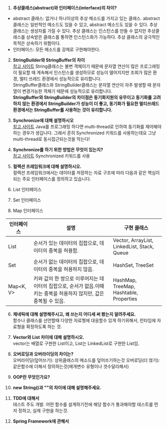 1. **추상클래스(abstract)와 인터페이스(interface)의 차이?**  
  * abstract 클래스: 없거나 하나이상의 추상 메소드를 가지고 있는 클래스. 
abstract 클래스는 일반적인 메소드도 있을 수 있고, abstract 메소드도 있을 수 있다. 
추상 클래스는 생성자를 가질 수 있다. 
추상 클래스는 인스턴스를 만들 수 없지만 추상클래스를 상속받은 클래스를 통하면 인스턴스화가 가능하다.
추상 클래스의 궁극적인 목적은 상속하기 위함이다.
  * 인터페이스: 모든 메소드를 강제로 구현해야한다.

2. **StringBuilder와 StringBuffer의 차이**  
[참고 사이트](https://jeong-pro.tistory.com/85)
String클래스는 불변 객체이기 때문에 문자열 연산이 많은 프로그래밍이 필요할 때 계속해서 인스턴스를 생성하므로 성능이 떨어지지만 조회가 많은 환경, 멀티 쓰레드 환경에서 성능적으로 유리합니다.  
StringBuffer클래스와 StringBuilder클래스는 문자열 연산이 자주 발생할 때 문자열이 변경가능한 객체기 때문에 성능적으로 유리합니다.  
**StringBuffer와 StringBuilder의 차이점은 동기화지원의 유무이고 동기화를 고려하지 않는 환경에서 StringBuilder가 성능이 더 좋고, 동기화가 필요한 멀티쓰레드 환경에서는 StringBuffer를 사용하는 것이 유리합니다.**

3. **Synchronize에 대해 설명하시오**  
[참고 사이트](https://tourspace.tistory.com/54)
Java를 프로그래밍 하다면 multi-thread로 인하여 동기화를 제어해야하는 경우가 생깁니다.
그래서 흔히 Synchronized 키워드를 사용하는데요
그냥 multi-thread로 동시접근되는것을 막는다!

4. **Synchronize를 하기 위한 방법은 무엇이 있는지?**  
[참고 사이트](https://tourspace.tistory.com/54)
Synchronized 키워드를 사용

5. **컬렉션 프레임워크에 대해 설명하시오.**  
컬렉션 프레임워크에서는 데이터를 저장하는 자료 구조에 따라 다음과 같은 핵심이 되는 주요 인터페이스를 정의하고 있습니다.
 1. List 인터페이스
 2. Set 인터페이스
 3. Map 인터페이스

|인터페이스|설명|구현 클래스|
|---|---|---|
|List<E>|순서가 있는 데이터의 집합으로, 데이터의 중복을 허용함.|Vector, ArrayList, LinkedList, Stack, Queue|
|Set<E>|순서가 없는 데이터의 집합으로, 데이터의 중복을 허용하지 않음.|HashSet, TreeSet|
|Map<K, V>|키와 값의 한 쌍으로 이루어지는 데이터의 집합으로, 순서가 없음.이때 키는 중복을 허용하지 않지만, 값은 중복될 수 있음.|HashMap, TreeMap, Hashtable, Properties|

6. **제네릭에 대해 설명해주시고, 왜 쓰는지 어디세 써 봤는지 알려주세요.**  
함수나 클래스를 선언할때 다양한 자료형에 대응할수 있게 하기위해서, 런타임에 자료형을 확정하도록 하는 것.

7. **Vector와 List 차이에 대해 설명하시오.**  
vector는 배열로 구현한 List이고, List는 LinkedList로 구현한 List임.

8. **오버로딩과 오버라이딩의 차이는?**  
오버라이딩(덮어쓰기): 상위클래스의 메소드를 덮어쓰기하는것
오버로딩(더 얹기): 같은함수에 더해서 정의하는것(매개변수 유형이나 갯수달리해서)

9. **OOP란 무엇인가요?**  

10. **new String()과 ""의 차이에 대해 설명해주세요.**  

11. **TDD에 대해서**  
테스트 주도 개발. 어떤 함수를 설계하기전에 해당 함수가 통과해야할 테스트를 먼저 정하고, 실제 구현을 하는것. 

12. **Spring Framework에 관해서**  


